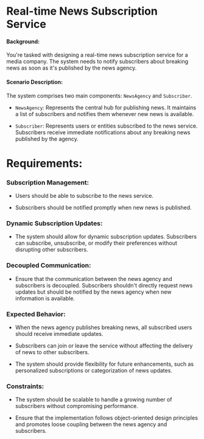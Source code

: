 # Real-time News Subscription Service

#### Background: 
You're tasked with designing a real-time news subscription service for a media company. The system needs to notify subscribers about breaking news as soon as it's published by the news agency.

#### Scenario Description: 
The system comprises two main components: `NewsAgency` and `Subscriber`.

- `NewsAgency`: Represents the central hub for publishing news. It maintains a list of subscribers and notifies them whenever new news is available.

* `Subscriber`: Represents users or entities subscribed to the news service. Subscribers receive immediate notifications about any breaking news published by the agency.

# Requirements:

### Subscription Management:

- Users should be able to subscribe to the news service.
* Subscribers should be notified promptly when new news is published.
### Dynamic Subscription Updates:

- The system should allow for dynamic subscription updates. Subscribers can subscribe, unsubscribe, or modify their preferences without disrupting other subscribers.
### Decoupled Communication:

- Ensure that the communication between the news agency and subscribers is decoupled. Subscribers shouldn't directly request news updates but should be notified by the news agency when new information is available.
### Expected Behavior:

- When the news agency publishes breaking news, all subscribed users should receive immediate updates.
* Subscribers can join or leave the service without affecting the delivery of news to other subscribers.
+ The system should provide flexibility for future enhancements, such as personalized subscriptions or categorization of news updates.
### Constraints:

- The system should be scalable to handle a growing number of subscribers without compromising performance.
* Ensure that the implementation follows object-oriented design principles and promotes loose coupling between the news agency and subscribers.
